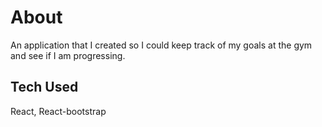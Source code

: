# About

An application that I created so I could keep track of my goals at the gym and see if I am progressing.

## Tech Used

React, React-bootstrap
